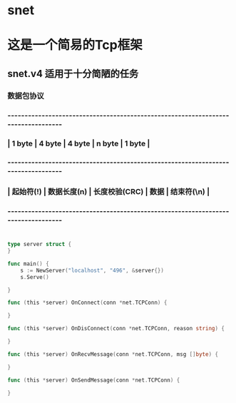 # snet
# 这是一个简易的Tcp框架
 

## snet.v4 适用于十分简陋的任务

### 数据包协议
### ---------------------------------------------------------------------------------
### |    1 byte     |    4 byte     |    4 byte     |    n byte     |    1 byte     |
### ---------------------------------------------------------------------------------
### |    起始符(!)  |   数据长度(n)  | 长度校验(CRC)  |     数据      |   结束符(\n)   |
### ---------------------------------------------------------------------------------
###


```Go

type server struct {
}

func main() {
	s := NewServer("localhost", "496", &server{})
	s.Serve()

}

func (this *server) OnConnect(conn *net.TCPConn) {

}

func (this *server) OnDisConnect(conn *net.TCPConn, reason string) {

}

func (this *server) OnRecvMessage(conn *net.TCPConn, msg []byte) {

}

func (this *server) OnSendMessage(conn *net.TCPConn) {

}



